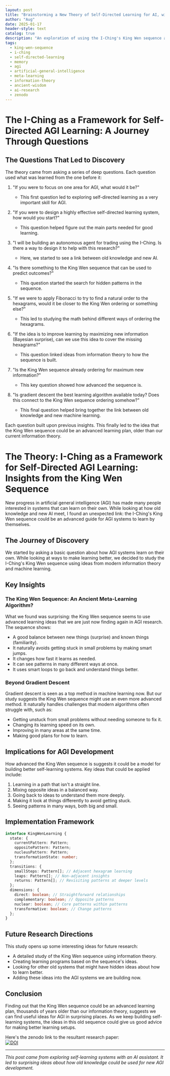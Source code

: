 ```yaml
---
layout: post
title: "Brainstorming a New Theory of Self-Directed Learning for AI, with AI"
author: "Aug"
date: 2025-01-17
header-style: text
catalog: true
description: "An exploration of using the I-Ching's King Wen sequence as a potential framework for self-directed learning in AGI. Details the thought process, key insights, and implications for AI development, including a link to a research paper."
tags:
  - king-wen-sequence
  - i-ching
  - self-directed-learning
  - memory
  - agi
  - artificial-general-intelligence
  - meta-learning
  - information-theory
  - ancient-wisdom
  - ai-research
  - zenodo
---
```


# The I-Ching as a Framework for Self-Directed AGI Learning: A Journey Through Questions

## The Questions That Led to Discovery

The theory came from asking a series of deep questions. Each question used what was learned from the one before it:

1. "If you were to focus on one area for AGI, what would it be?"

   - This first question led to exploring self-directed learning as a very important skill for AGI.

2. "If you were to design a highly effective self-directed learning system, how would you start?"

   - This question helped figure out the main parts needed for good learning.

3. "I will be building an autonomous agent for trading using the I-Ching. Is there a way to design it to help with this research?"

   - Here, we started to see a link between old knowledge and new AI.

4. "Is there something to the King Wen sequence that can be used to predict outcomes?"

   - This question started the search for hidden patterns in the sequence.

5. "If we were to apply Fibonacci to try to find a natural order to the hexagrams, would it be closer to the King Wen ordering or something else?"

   - This led to studying the math behind different ways of ordering the hexagrams.

6. "If the idea is to improve learning by maximizing new information (Bayesian surprise), can we use this idea to cover the missing hexagrams?"

   - This question linked ideas from information theory to how the sequence is built.

7. "Is the King Wen sequence already ordering for maximum new information?"

   - This key question showed how advanced the sequence is.

8. "Is gradient descent the best learning algorithm available today? Does this connect to the King Wen sequence ordering somehow?"
   - This final question helped bring together the link between old knowledge and new machine learning.

Each question built upon previous insights. This finally led to the idea that the King Wen sequence could be an advanced learning plan, older than our current information theory.

# The Theory: I-Ching as a Framework for Self-Directed AGI Learning: Insights from the King Wen Sequence

New progress in artificial general intelligence (AGI) has made many people interested in systems that can learn on their own. While looking at how old knowledge and new AI meet, I found an unexpected link: the I-Ching's King Wen sequence could be an advanced guide for AGI systems to learn by themselves.

## The Journey of Discovery

We started by asking a basic question about how AGI systems learn on their own. While looking at ways to make learning better, we decided to study the I-Ching's King Wen sequence using ideas from modern information theory and machine learning.

## Key Insights

### The King Wen Sequence: An Ancient Meta-Learning Algorithm?

What we found was surprising: the King Wen sequence seems to use advanced learning ideas that we are just now finding again in AGI research. The sequence shows:

- A good balance between new things (surprise) and known things (familiarity).
- It naturally avoids getting stuck in small problems by making smart jumps.
- It changes how fast it learns as needed.
- It can see patterns in many different ways at once.
- It uses smart loops to go back and understand things better.

### Beyond Gradient Descent

Gradient descent is seen as a top method in machine learning now. But our study suggests the King Wen sequence might use an even more advanced method. It naturally handles challenges that modern algorithms often struggle with, such as:

- Getting unstuck from small problems without needing someone to fix it.
- Changing its learning speed on its own.
- Improving in many areas at the same time.
- Making good plans for how to learn.

## Implications for AGI Development

How advanced the King Wen sequence is suggests it could be a model for building better self-learning systems. Key ideas that could be applied include:

1. Learning in a path that isn't a straight line.
2. Mixing opposite ideas in a balanced way.
3. Going back to ideas to understand them more deeply.
4. Making it look at things differently to avoid getting stuck.
5. Seeing patterns in many ways, both big and small.

## Implementation Framework

```typescript
interface KingWenLearning {
  state: {
    currentPattern: Pattern;
    oppositePattern: Pattern;
    nucleusPattern: Pattern;
    transformationState: number;
  };
  transitions: {
    smallSteps: Pattern[]; // Adjacent hexagram learning
    leaps: Pattern[]; // Non-adjacent insights
    returns: Pattern[]; // Revisiting patterns at deeper levels
  };
  dimensions: {
    direct: boolean; // Straightforward relationships
    complementary: boolean; // Opposite patterns
    nuclear: boolean; // Core patterns within patterns
    transformative: boolean; // Change patterns
  };
}
```

## Future Research Directions

This study opens up some interesting ideas for future research:

- A detailed study of the King Wen sequence using information theory.
- Creating learning programs based on the sequence's ideas.
- Looking for other old systems that might have hidden ideas about how to learn better.
- Adding these ideas into the AGI systems we are building now.

## Conclusion

Finding out that the King Wen sequence could be an advanced learning plan, thousands of years older than our information theory, suggests we can find useful ideas for AGI in surprising places. As we keep building self-learning systems, the ideas in this old sequence could give us good advice for making better learning setups.

Here's the zenodo link to the resultant research paper:  
[![DOI](https://zenodo.org/badge/DOI/10.5281/zenodo.14679598.svg)](https://doi.org/10.5281/zenodo.14679598)

---

_This post came from exploring self-learning systems with an AI assistant. It led to surprising ideas about how old knowledge could be used for new AGI development._
